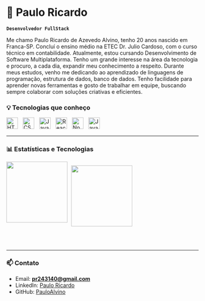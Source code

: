 # 👾 Paulo Ricardo

**`Desenvolvedor FullStack`**

Me chamo Paulo Ricardo de Azevedo Alvino, tenho 20 anos nascido em Franca-SP. Concluí o ensino médio na ETEC Dr. Julio Cardoso, com o curso técnico em contabilidade. Atualmente, estou cursando Desenvolvimento de Software Multiplataforma. Tenho um grande interesse na área da tecnologia e procuro, a cada dia, expandir meu conhecimento a respeito.
Durante meus estudos, venho me dedicando ao aprendizado de linguagens de programação, estrutura de dados, banco de dados. Tenho facilidade para aprender novas ferramentas e gosto de trabalhar em equipe, buscando sempre colaborar com soluções criativas e eficientes.

### 💡 Tecnologias que conheço

<img 
    align="left" 
    alt="HTML"
    title="HTML" 
    width="30px" 
    style="padding-right: 10px;" 
    src="https://cdn.jsdelivr.net/gh/devicons/devicon@latest/icons/html5/html5-original.svg" 
/>
<img 
    align="left" 
    alt="CSS" 
    title="CSS"
    width="30px" 
    style="padding-right: 10px;" 
    src="https://cdn.jsdelivr.net/gh/devicons/devicon@latest/icons/css3/css3-original.svg" 
/>
<img 
    align="left" 
    alt="JavaScript" 
    title="JavaScript"
    width="30px" 
    style="padding-right: 10px;" 
    src="https://cdn.jsdelivr.net/gh/devicons/devicon@latest/icons/javascript/javascript-original.svg" 
/>
<img 
    align="left" 
    alt="React"
    title="React" 
    width="30px" 
    style="padding-right: 10px;" 
    src="https://cdn.jsdelivr.net/gh/devicons/devicon@latest/icons/react/react-original.svg" 
/>
<img 
    align="left" 
    alt="Node.js"
    title="Node.js" 
    width="30px" 
    style="padding-right: 10px;" 
    src="https://cdn.jsdelivr.net/gh/devicons/devicon@latest/icons/nodejs/nodejs-original.svg" 
/>
<img 
    align="left" 
    alt="Java"
    title="Java" 
    width="30px" 
    style="padding-right: 10px;" 
    src="https://cdn.jsdelivr.net/gh/devicons/devicon@latest/icons/java/java-original.svg" 
/>

<br/><br/>

---

### 📊 Estatísticas e Tecnologias

<div style="display: flex; gap: 10px; flex-wrap: wrap;">
  <img 
    height="160em" 
    src="https://github-readme-stats.vercel.app/api?username=PauloAlvino&show_icons=true&theme=tokyonight&include_all_commits=true&locale=pt-br" 
  />
    <img 
      style= "margin-top: 10px"
      height="160em" 
      src="https://github-readme-stats-sigma-five.vercel.app/api/top-langs/?username=PauloAlvino&layout=compact&langs_count=6&theme=tokyonight&custom_title=Linguagens%20mais%20usadas"
    />
</div>

<br/><br/>

---

### 📫 Contato

- Email: **pr243140@gmail.com**
- LinkedIn: [Paulo Ricardo](https://www.linkedin.com/in/paulo-ricardo-2827b82aa/)
- GitHub: [PauloAlvino](https://github.com/PauloAlvino)
